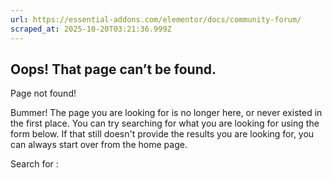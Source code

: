```yaml
---
url: https://essential-addons.com/elementor/docs/community-forum/
scraped_at: 2025-10-20T03:21:36.999Z
---
```


## Oops! That page can’t be found.

Page not found!

Bummer! The page you are looking for is no longer here, or never existed in the first place. You can try searching for what you are looking for using the form below. If that still doesn't provide the results you are looking for, you can always start over from the home page.

Search for :
